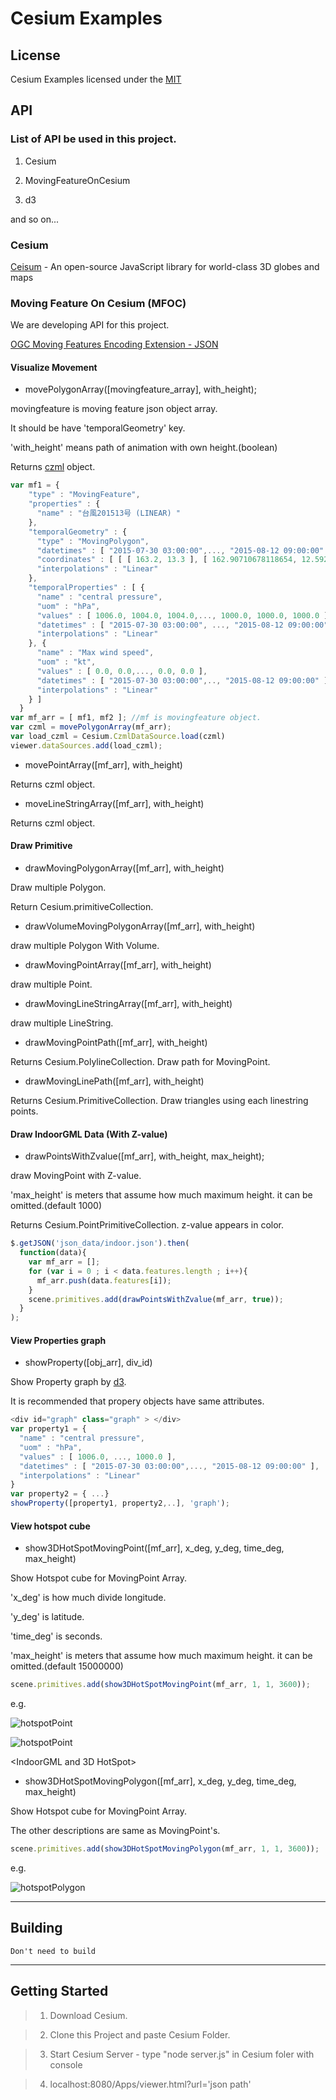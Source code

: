# Cesium Examples

## License

Cesium Examples licensed under the [MIT](https://opensource.org/licenses/MIT)

## API

### List of API be used in this project.

1. Cesium

2. MovingFeatureOnCesium

3. d3

and so on...


### Cesium

[Ceisum](https://cesiumjs.org/) - An open-source JavaScript library for world-class 3D globes and maps


### Moving Feature On Cesium (MFOC)

We are developing API for this project.

[OGC Moving Features Encoding Extension - JSON](https://ksookim.github.io/mf-json/)


#### Visualize Movement

* movePolygonArray([movingfeature_array], with_height);

movingfeature is moving feature json object array.

It should be have 'temporalGeometry' key.

'with_height' means path of animation with own height.(boolean)

Returns [czml](https://github.com/AnalyticalGraphicsInc/czml-writer/wiki/CZML-Guide) object.

```js
var mf1 = {
    "type" : "MovingFeature",
    "properties" : {
      "name" : "台風201513号 (LINEAR) "
    },
    "temporalGeometry" : {
      "type" : "MovingPolygon",
      "datetimes" : [ "2015-07-30 03:00:00",..., "2015-08-12 09:00:00" ],
      "coordinates" : [ [ [ 163.2, 13.3 ], [ 162.90710678118654, 12.592893218813453 ], ..., [ 123.7, 33.3 ], [ 124.57867965644036, 35.42132034355964 ], [ 126.7, 36.3 ], [ 128.82132034355965, 35.42132034355964 ], [ 129.7, 33.3 ] ] ],
      "interpolations" : "Linear"
    },
    "temporalProperties" : [ {
      "name" : "central pressure",
      "uom" : "hPa",
      "values" : [ 1006.0, 1004.0, 1004.0,..., 1000.0, 1000.0, 1000.0 ],
      "datetimes" : [ "2015-07-30 03:00:00", ..., "2015-08-12 09:00:00" ],
      "interpolations" : "Linear"
    }, {
      "name" : "Max wind speed",
      "uom" : "kt",
      "values" : [ 0.0, 0.0,..., 0.0, 0.0 ],
      "datetimes" : [ "2015-07-30 03:00:00",.., "2015-08-12 09:00:00" ],
      "interpolations" : "Linear"
    } ]
  }
var mf_arr = [ mf1, mf2 ]; //mf is movingfeature object.
var czml = movePolygonArray(mf_arr);
var load_czml = Cesium.CzmlDataSource.load(czml)
viewer.dataSources.add(load_czml);
```

* movePointArray([mf_arr], with_height)

Returns czml object.

* moveLineStringArray([mf_arr], with_height)

Returns czml object.


#### Draw Primitive

* drawMovingPolygonArray([mf_arr], with_height)

Draw multiple Polygon.

Return Cesium.primitiveCollection.

* drawVolumeMovingPolygonArray([mf_arr], with_height)

draw multiple Polygon With Volume.

* drawMovingPointArray([mf_arr], with_height)

draw multiple Point.

* drawMovingLineStringArray([mf_arr], with_height)

draw multiple LineString.

* drawMovingPointPath([mf_arr], with_height)

Returns Cesium.PolylineCollection. Draw path for MovingPoint.

* drawMovingLinePath([mf_arr], with_height)

Returns Cesium.PrimitiveCollection. Draw triangles using each linestring points.


#### Draw IndoorGML Data (With Z-value)

* drawPointsWithZvalue([mf_arr], with_height, max_height);

draw MovingPoint with Z-value.

'max_height' is meters that assume how much maximum height. it can be omitted.(default 1000)

Returns Cesium.PointPrimitiveCollection. z-value appears in color.

```js
$.getJSON('json_data/indoor.json').then(
  function(data){
    var mf_arr = [];
    for (var i = 0 ; i < data.features.length ; i++){
      mf_arr.push(data.features[i]);
    }
    scene.primitives.add(drawPointsWithZvalue(mf_arr, true));
  }
);
```

#### View Properties graph

* showProperty([obj_arr], div_id)

Show Property graph by [d3](https://github.com/d3/d3/blob/master/API.md).

It is recommended that propery objects have same attributes.

```js
<div id="graph" class="graph" > </div>
var property1 = {
  "name" : "central pressure",
  "uom" : "hPa",
  "values" : [ 1006.0, ..., 1000.0 ],
  "datetimes" : [ "2015-07-30 03:00:00",..., "2015-08-12 09:00:00" ],
  "interpolations" : "Linear"
}
var property2 = { ...}
showProperty([property1, property2,..], 'graph');
```

#### View hotspot cube

* show3DHotSpotMovingPoint([mf_arr], x_deg, y_deg, time_deg, max_height)

Show Hotspot cube for MovingPoint Array.

'x_deg' is how much divide longitude.

'y_deg' is latitude.

'time_deg' is seconds.

'max_height' is meters that assume how much maximum height. it can be omitted.(default 15000000)

```js
scene.primitives.add(show3DHotSpotMovingPoint(mf_arr, 1, 1, 3600));
```

e.g.

![hotspotPoint](http://i.imgur.com/AkUJEyX.png)

![hotspotPoint](http://i.imgur.com/tY0VT0R.jpg)

<IndoorGML and 3D HotSpot>

* show3DHotSpotMovingPolygon([mf_arr], x_deg, y_deg, time_deg, max_height)

Show Hotspot cube for MovingPoint Array.

The other descriptions are same as MovingPoint's.

```js
scene.primitives.add(show3DHotSpotMovingPolygon(mf_arr, 1, 1, 3600));
```


e.g.

![hotspotPolygon](http://i.imgur.com/3d8N5xE.png)




- - -

## Building

    Don't need to build



- - -

## Getting Started

> 1. Download Cesium.

> 2. Clone this Project and paste Cesium Folder.

> 3. Start Cesium Server - type "node server.js" in Cesium foler with console

> 4. localhost:8080/Apps/viewer.html?url='json path'
